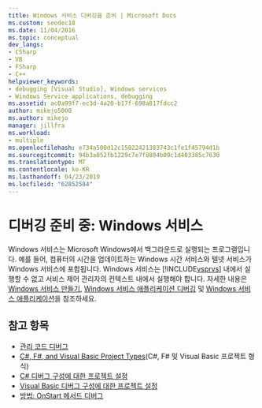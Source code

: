 ```yaml
---
title: Windows 서비스 디버깅을 준비 | Microsoft Docs
ms.custom: seodec18
ms.date: 11/04/2016
ms.topic: conceptual
dev_langs:
- CSharp
- VB
- FSharp
- C++
helpviewer_keywords:
- debugging [Visual Studio], Windows services
- Windows Service applications, debugging
ms.assetid: ac0a99f7-ec3d-4a20-b17f-698a817fdcc2
author: mikejo5000
ms.author: mikejo
manager: jillfra
ms.workload:
- multiple
ms.openlocfilehash: e734a500d12c15022421383743c1fe1f45794d1b
ms.sourcegitcommit: 94b3a052fb1229c7e7f8804b09c1d403385c7630
ms.translationtype: MT
ms.contentlocale: ko-KR
ms.lasthandoff: 04/23/2019
ms.locfileid: "62852584"
---
```

# <a name="debugging-preparation-windows-services"></a>디버깅 준비 중: Windows 서비스
Windows 서비스는 Microsoft Windows에서 백그라운드로 실행되는 프로그램입니다. 예를 들어, 컴퓨터의 시간을 업데이트하는 Windows 시간 서비스와 텔넷 서비스가 Windows 서비스에 포함됩니다. Windows 서비스는 [!INCLUDE[vsprvs](../code-quality/includes/vsprvs_md.md)] 내에서 실행할 수 없고 서비스 제어 관리자의 컨텍스트 내에서 실행해야 합니다. 자세한 내용은 [Windows 서비스 만들기](/dotnet/framework/windows-services/how-to-create-windows-services), [Windows 서비스 애플리케이션 디버깅](/dotnet/framework/windows-services/how-to-debug-windows-service-applications) 및 [Windows 서비스 애플리케이션](/dotnet/framework/windows-services/index)을 참조하세요.

## <a name="see-also"></a>참고 항목
- [관리 코드 디버그](../debugger/debugging-managed-code.md)
- [C#, F#, and Visual Basic Project Types](../debugger/debugging-preparation-csharp-f-hash-and-visual-basic-project-types.md)(C#, F# 및 Visual Basic 프로젝트 형식)
- [C# 디버그 구성에 대한 프로젝트 설정](../debugger/project-settings-for-csharp-debug-configurations.md)
- [Visual Basic 디버그 구성에 대한 프로젝트 설정](../debugger/project-settings-for-a-visual-basic-debug-configuration.md)
- [방법: OnStart 메서드 디버그](../debugger/how-to-debug-the-onstart-method.md)